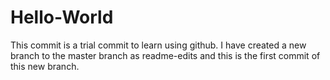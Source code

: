 # Hello-World

This commit is a trial commit to learn using github.
I have created a new branch to the master branch as readme-edits 
and this is the first commit of this new branch.
